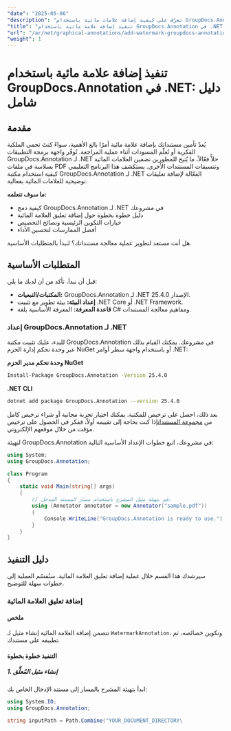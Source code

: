 ```yaml
---
"date": "2025-05-06"
"description": "تعرّف على كيفية إضافة علامات مائية باستخدام GroupDocs.Annotation لـ .NET. يغطي هذا الدليل عملية الإعداد، والتنفيذ خطوة بخطوة، وأفضل الممارسات لتأمين المستندات ووضع علامتها التجارية عليها."
"title": "تنفيذ إضافة علامة مائية باستخدام GroupDocs.Annotation في .NET - دليل شامل لأمان المستندات والعلامة التجارية"
"url": "/ar/net/graphical-annotations/add-watermark-groupdocs-annotation-net-guide/"
"weight": 1
---
```


# تنفيذ إضافة علامة مائية باستخدام GroupDocs.Annotation في .NET: دليل شامل

## مقدمة

يُعدّ تأمين مستنداتك بإضافة علامة مائية أمرًا بالغ الأهمية، سواءً كنتَ تحمي الملكية الفكرية أو تُعلّم المسودات أثناء عملية المراجعة. تُوفّر واجهة برمجة التطبيقات GroupDocs.Annotation لـ .NET حلاًّ فعّالاً، ما يُتيح للمطورين تضمين العلامات المائية بسلاسة في ملفات PDF وتنسيقات المستندات الأخرى. يستكشف هذا البرنامج التعليمي كيفية استخدام مكتبة GroupDocs.Annotation لـ .NET الفعّالة لإضافة تعليقات توضيحية للعلامات المائية بفعالية.

**ما سوف تتعلمه:**
- كيفية دمج GroupDocs.Annotation لـ .NET في مشروعك
- دليل خطوة بخطوة حول إضافة تعليق العلامة المائية
- خيارات التكوين الرئيسية ونصائح التخصيص
- أفضل الممارسات لتحسين الأداء

هل أنت مستعد لتطوير عملية معالجة مستنداتك؟ لنبدأ بالمتطلبات الأساسية.

## المتطلبات الأساسية

قبل أن نبدأ، تأكد من أن لديك ما يلي:
- **المكتبات/التبعيات:** GroupDocs.Annotation لـ .NET الإصدار 25.4.0.
- **إعداد البيئة:** بيئة تطوير مع تثبيت .NET Core أو .NET Framework.
- **قاعدة المعرفة:** المعرفة الأساسية بلغة C# ومفاهيم معالجة المستندات.

### إعداد GroupDocs.Annotation لـ .NET

للبدء، عليك تثبيت مكتبة GroupDocs.Annotation في مشروعك. يمكنك القيام بذلك عبر وحدة تحكم إدارة الحزم NuGet أو باستخدام واجهة سطر أوامر .NET:

**وحدة تحكم مدير الحزم NuGet**
```bash
Install-Package GroupDocs.Annotation -Version 25.4.0
```

**\.NET CLI**
```bash
dotnet add package GroupDocs.Annotation --version 25.4.0
```

بعد ذلك، احصل على ترخيص للمكتبة. يمكنك اختيار تجربة مجانية أو شراء ترخيص كامل من [مجموعة المستندات](https://purchase.groupdocs.com/buy)إذا كنت بحاجة إلى تقييمه أولاً، ففكر في الحصول على ترخيص مؤقت من خلال موقعهم الإلكتروني.

لتهيئة GroupDocs.Annotation في مشروعك، اتبع خطوات الإعداد الأساسية التالية:

```csharp
using System;
using GroupDocs.Annotation;

class Program
{
    static void Main(string[] args)
    {
        // قم بتهيئة مثيل المشرح باستخدام مسار المستند المدخل.
        using (Annotator annotator = new Annotator("sample.pdf"))
        {
            Console.WriteLine("GroupDocs.Annotation is ready to use.");
        }
    }
}
```

## دليل التنفيذ

سيرشدك هذا القسم خلال عملية إضافة تعليق العلامة المائية. سنُقسّم العملية إلى خطوات سهلة للتوضيح.

### إضافة تعليق العلامة المائية

#### ملخص
تتضمن إضافة العلامة المائية إنشاء مثيل لـ `WatermarkAnnotation`، وتكوين خصائصه، ثم تطبيقه على مستندك.

#### التنفيذ خطوة بخطوة

##### 1. إنشاء مثيل المُعلِّق
ابدأ بتهيئة المشرح بالمسار إلى مستند الإدخال الخاص بك:

```csharp
using System.IO;
using GroupDocs.Annotation;

string inputPath = Path.Combine("YOUR_DOCUMENT_DIRECTORY\